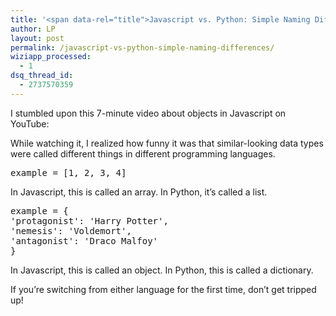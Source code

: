 ```yaml
---
title: '<span data-rel="title">Javascript vs. Python: Simple Naming Differences</span>'
author: LP
layout: post
permalink: /javascript-vs-python-simple-naming-differences/
wiziapp_processed:
  - 1
dsq_thread_id:
  - 2737570359
---
```

<span data-rel="content">

<p>
  I stumbled upon this 7-minute video about objects in Javascript on YouTube:
</p>

<p>
</p>

<p>
  While watching it, I realized how funny it was that similar-looking data types were called different things in different programming languages.
</p>

<pre class="prettyprint">example = &#91;1, 2, 3, 4&#93;</pre>

<p>
  In Javascript, this is called an array. In Python, it&#8217;s called a list.
</p>

<pre class="prettyprint">example = {
&#39;protagonist&#39;: &#39;Harry Potter&#39;,
&#39;nemesis&#39;: &#39;Voldemort&#39;,
&#39;antagonist&#39;: &#39;Draco Malfoy&#39;
}</pre>

<p>
  In Javascript, this is called an object. In Python, this is called a dictionary.
</p>

<p>
  If you&#8217;re switching from either language for the first time, don&#8217;t get tripped up!
</p></span>